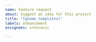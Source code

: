 ```yaml
---
name: Feature request
about: Suggest an idea for this project
title: "[gnome_templates]"
labels: enhancement
assignees: vroncevic

---
```




